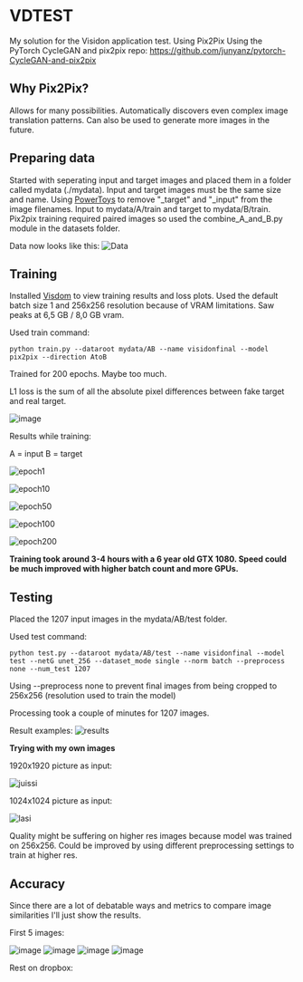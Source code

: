 # VDTEST
My solution for the Visidon application test. Using Pix2Pix
Using the PyTorch CycleGAN and pix2pix repo:
https://github.com/junyanz/pytorch-CycleGAN-and-pix2pix

## Why Pix2Pix?
Allows for many possibilities. Automatically discovers even complex image translation patterns. Can also be used to generate more images in the future.

## Preparing data
Started with seperating input and target images and placed them in a folder called mydata (./mydata). Input and target images must be the same size and name. Using [PowerToys](https://learn.microsoft.com/en-us/windows/powertoys/) to remove "_target" and "_input" from the image filenames. Input to mydata/A/train and target to mydata/B/train. Pix2pix training required paired images so used the combine_A_and_B.py module in the datasets folder.

Data now looks like this:
![Data](https://user-images.githubusercontent.com/40422650/206715316-20211c0d-aad1-4af9-bacd-34b5ba2bdf3b.png)

## Training
Installed [Visdom](https://pypi.org/project/visdom/0.1.7/) to view training results and loss plots.
Used the default batch size 1 and 256x256 resolution because of VRAM limitations. Saw peaks at 6,5 GB / 8,0 GB vram.

Used train command:

```
python train.py --dataroot mydata/AB --name visidonfinal --model pix2pix --direction AtoB
```

Trained for 200 epochs. Maybe too much.

L1 loss is the sum of all the absolute pixel differences between fake target and real target.

![image](https://user-images.githubusercontent.com/40422650/206800508-a2f70201-c76c-4e89-925e-7d8efc9742cf.png)

Results while training:

A = input
B = target

![epoch1](https://user-images.githubusercontent.com/40422650/206721350-dd966d9c-4b43-48cc-a01a-484dfee72bd4.png)

![epoch10](https://user-images.githubusercontent.com/40422650/206721556-4b26d448-c24c-4e2e-95d6-085752b28aa7.png)

![epoch50](https://user-images.githubusercontent.com/40422650/206721753-b6201a2a-348d-4380-a0fb-aa19ded234e5.png)

![epoch100](https://user-images.githubusercontent.com/40422650/206721798-f517d2f4-d3b8-4e83-a8f2-aca853380cd7.png)

![epoch200](https://user-images.githubusercontent.com/40422650/206721893-5a16678d-7ee4-44de-a6e3-41e14c931722.png)


**Training took around 3-4 hours with a 6 year old GTX 1080. Speed could be much improved with higher batch count and more GPUs.**

## Testing

Placed the 1207 input images in the mydata/AB/test folder.

Used test command:
```
python test.py --dataroot mydata/AB/test --name visidonfinal --model test --netG unet_256 --dataset_mode single --norm batch --preprocess none --num_test 1207
```
Using --preprocess none to prevent final images from being cropped to 256x256 (resolution used to train the model)

Processing took a couple of minutes for 1207 images.

Result examples:
![results](https://user-images.githubusercontent.com/40422650/206726092-f2aea02e-b270-475a-8cc0-c5f6d6f6ea5d.png)

**Trying with my own images**

1920x1920 picture as input:

![juissi](https://user-images.githubusercontent.com/40422650/206731786-4a668089-dfa2-43f0-83d6-b92c07699ca4.png)

1024x1024 picture as input:

![lasi](https://user-images.githubusercontent.com/40422650/206731596-8d092758-9a65-4a62-8165-8eae0f9cf1cb.png)


Quality might be suffering on higher res images because model was trained on 256x256. Could be improved by using different preprocessing settings to train at higher res.


## Accuracy
Since there are a lot of debatable ways and metrics to compare image similarities I'll just show the results.

First 5 images:

![image](https://user-images.githubusercontent.com/40422650/206804341-3a042ff3-56d1-48e7-ba4f-d83ab79b94a3.png) 
![image](https://user-images.githubusercontent.com/40422650/206804394-aa924fe9-b246-40b7-8cf4-a2d06283168f.png)
![image](https://user-images.githubusercontent.com/40422650/206804421-30a56fbd-7d7e-4e5b-9330-63db5950cd14.png)
![image](https://user-images.githubusercontent.com/40422650/206804438-ac159304-8fad-410a-a4ae-af6540a87fd2.png)


Rest on dropbox:




